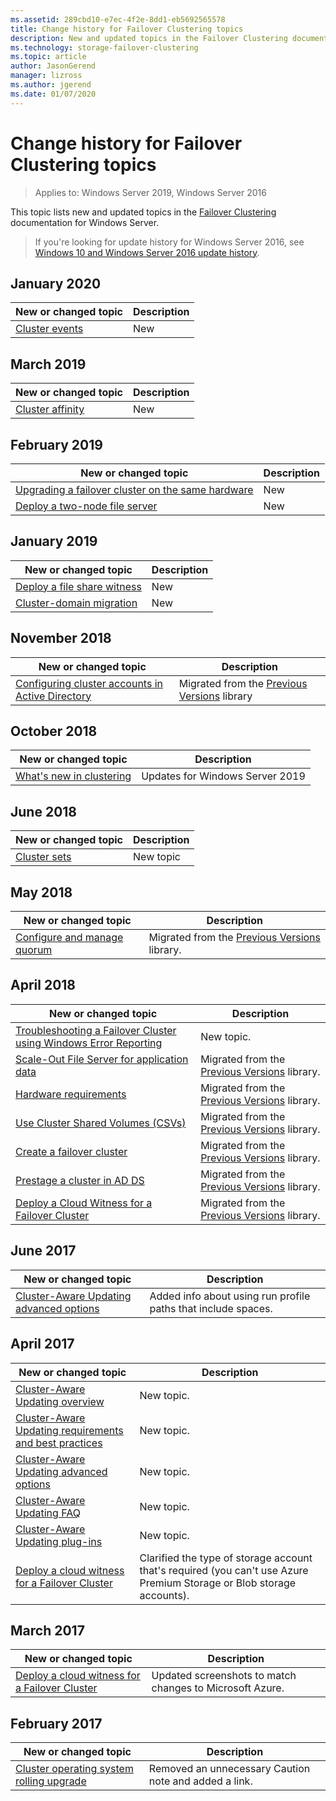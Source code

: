 ```yaml
---
ms.assetid: 289cbd10-e7ec-4f2e-8dd1-eb5692565578
title: Change history for Failover Clustering topics
description: New and updated topics in the Failover Clustering documentation for Windows Server 2016
ms.technology: storage-failover-clustering
ms.topic: article
author: JasonGerend
manager: lizross
ms.author: jgerend
ms.date: 01/07/2020
---
```

# Change history for Failover Clustering topics

>Applies to: Windows Server 2019, Windows Server 2016

This topic lists new and updated topics in the [Failover Clustering](failover-clustering-overview.md) documentation for Windows Server.

> If you're looking for update history for Windows Server 2016, see [Windows 10 and Windows Server 2016 update history](https://support.microsoft.com/help/4000825/windows-10-and-windows-server-2016-update-history).

## January 2020

|New or changed topic                                    |Description |
|--------------------------------------------------------|------------|
|[Cluster events](system-events.md)| New     |

## March 2019

|New or changed topic                                    |Description |
|--------------------------------------------------------|------------|
|[Cluster affinity](cluster-affinity.md)| New     |

## February 2019

|New or changed topic                                    |Description |
|--------------------------------------------------------|------------|
| [Upgrading a failover cluster on the same hardware](upgrade-option-same-hardware.md)| New |
|[Deploy a two-node file server](deploy-two-node-clustered-file-server.md)| New |

## January 2019

|New or changed topic                                    |Description |
|--------------------------------------------------------|------------|
|[Deploy a file share witness](file-share-witness.md)    | New        |
|[Cluster-domain migration](cluster-domain-migration.md) | New        |

## November 2018

|New or changed topic|Description|
|---|---|
|[Configuring cluster accounts in Active Directory](configure-ad-accounts.md)|Migrated from the [Previous Versions](/previous-versions/windows/it-pro/windows-server-2008-R2-and-2008/) library|

## October 2018

|New or changed topic|Description|
|---|---|
|[What's new in clustering](whats-new-in-failover-clustering.md)| Updates for Windows Server 2019|

## June 2018

|New or changed topic|Description|
|---|---|
|[Cluster sets](../storage/storage-spaces/cluster-sets.md)| New topic|

## May 2018

|New or changed topic|Description|
|---|---|
|[Configure and manage quorum](manage-cluster-quorum.md) | Migrated from the [Previous Versions](/previous-versions/windows/it-pro/windows-server-2012-R2-and-2012) library. |

## April 2018

|New or changed topic|Description|
|---|---|
|[Troubleshooting a Failover Cluster using Windows Error Reporting](troubleshooting-using-WER-reports.md)| New topic. |
|[Scale-Out File Server for application data](sofs-overview.md)|Migrated from the [Previous Versions](/previous-versions/windows/it-pro/windows-server-2012-R2-and-2012) library.|
|[Hardware requirements](clustering-requirements.md)|Migrated from the [Previous Versions](/previous-versions/windows/it-pro/windows-server-2012-R2-and-2012) library.|
|[Use Cluster Shared Volumes (CSVs)](failover-cluster-csvs.md)|Migrated from the [Previous Versions](/previous-versions/windows/it-pro/windows-server-2012-R2-and-2012) library.|
|[Create a failover cluster](create-failover-cluster.md)|Migrated from the [Previous Versions](/previous-versions/windows/it-pro/windows-server-2012-R2-and-2012) library.|
|[Prestage a cluster in AD DS](prestage-cluster-adds.md)|Migrated from the [Previous Versions](/previous-versions/windows/it-pro/windows-server-2012-R2-and-2012) library.|
|[Deploy a Cloud Witness for a Failover Cluster](deploy-cloud-witness.md)|Migrated from the [Previous Versions](/previous-versions/windows/it-pro/windows-server-2012-R2-and-2012) library.|

## June 2017

|New or changed topic|Description|
|---|---|
|[Cluster-Aware Updating advanced options](cluster-aware-updating-options.md)|Added info about using run profile paths that include spaces.|

## April 2017

|New or changed topic|Description|
|---|---|
|[Cluster-Aware Updating overview](cluster-aware-updating.md)|New topic.|
|[Cluster-Aware Updating requirements and best practices](cluster-aware-updating-requirements.md)|New topic.|
|[Cluster-Aware Updating advanced options](cluster-aware-updating-options.md)|New topic.|
|[Cluster-Aware Updating FAQ](cluster-aware-updating-faq.md)|New topic.|
|[Cluster-Aware Updating plug-ins](cluster-aware-updating-plug-ins.md)|New topic.|
|[Deploy a cloud witness for a Failover Cluster](deploy-cloud-witness.md)|Clarified the type of storage account that's required (you can't use Azure Premium Storage or Blob storage accounts).|

## March 2017

|New or changed topic|Description|
|---|---|
|[Deploy a cloud witness for a Failover Cluster](deploy-cloud-witness.md)| Updated screenshots to match changes to Microsoft Azure.|

## February 2017

|New or changed topic|Description|
|---|---|
|[Cluster operating system rolling upgrade](Cluster-Operating-System-Rolling-Upgrade.md)|Removed an unnecessary Caution note and added a link.|